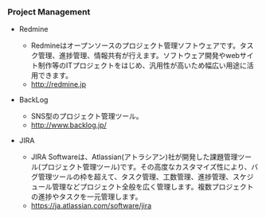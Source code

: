 ### Project Management
+ Redmine
  + Redmineはオープンソースのプロジェクト管理ソフトウェアです。タスク管理、進捗管理、情報共有が行えます。ソフトウェア開発やwebサイト制作等のITプロジェクトをはじめ、汎用性が高いため幅広い用途に活用できます。
  + http://redmine.jp

+ BackLog
  + SNS型のプロジェクト管理ツール。
  + http://www.backlog.jp/

+ JIRA
  + JIRA Softwareは、Atlassian(アトラシアン)社が開発した課題管理ツール(プロジェクト管理ツール)です。その高度なカスタマイズ性により、バグ管理ツールの枠を超えて、タスク管理、工数管理、進捗管理、スケジュール管理などプロジェクト全般を広く管理します。複数プロジェクトの進捗やタスクを一元管理します。
  + https://ja.atlassian.com/software/jira
